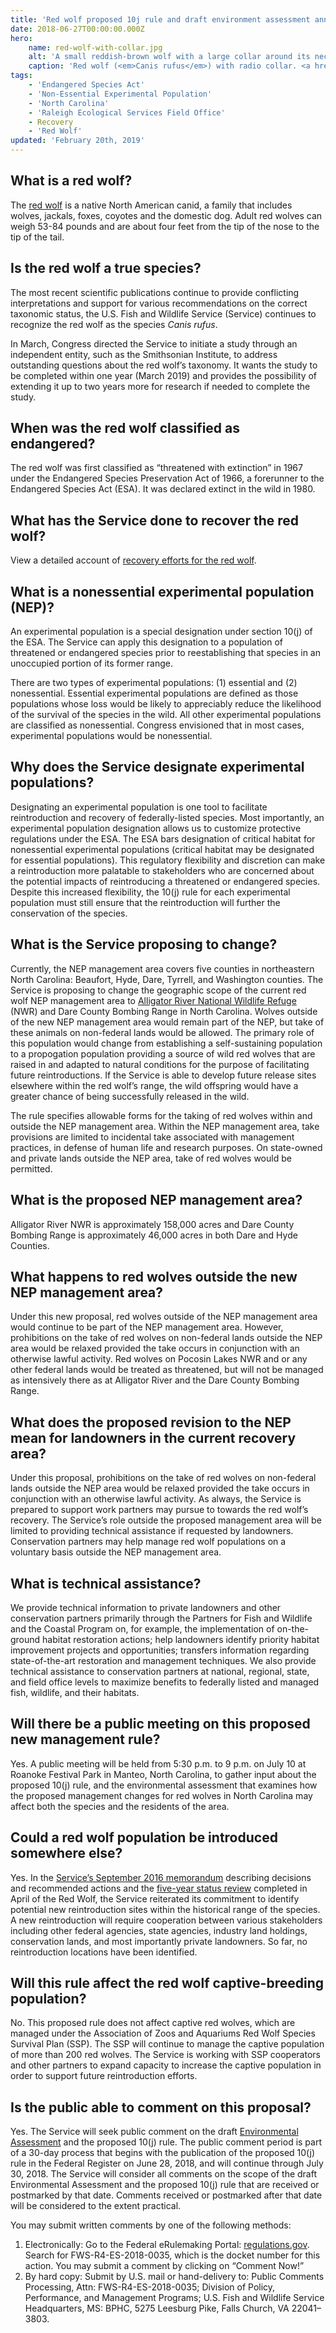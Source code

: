 ```yaml
---
title: 'Red wolf proposed 10j rule and draft environment assessment announcement'
date: 2018-06-27T00:00:00.000Z
hero:
    name: red-wolf-with-collar.jpg
    alt: 'A small reddish-brown wolf with a large collar around its neck'
    caption: 'Red wolf (<em>Canis rufus</em>) with radio collar. <a href="https://flic.kr/p/dcdox9">Photo</a> by Ryan Nordsven, USFWS.'
tags:
    - 'Endangered Species Act'
    - 'Non-Essential Experimental Population'
    - 'North Carolina'
    - 'Raleigh Ecological Services Field Office'
    - Recovery
    - 'Red Wolf'
updated: 'February 20th, 2019'
---
```


## What is a red wolf?

The [red wolf](/wildlife/mammals/red-wolf/) is a native North American canid, a family that includes wolves, jackals, foxes, coyotes and the domestic dog. Adult red wolves can weigh 53-84 pounds and are about four feet from the tip of the nose to the tip of the tail.

## Is the red wolf a true species?

The most recent scientific publications continue to provide conflicting interpretations and support for various recommendations on the correct taxonomic status, the U.S. Fish and Wildlife Service (Service) continues to recognize the red wolf as the species *Canis rufus*.

In March, Congress directed the Service to initiate a study through an independent entity, such as the Smithsonian Institute, to address outstanding questions about the red wolf’s taxonomy.  It wants the study to be completed within one year (March 2019) and provides the possibility of extending it up to two years more for research if needed to complete the study.

## When was the red wolf classified as endangered?

The red wolf was first classified as “threatened with extinction” in 1967 under the Endangered Species Preservation Act of 1966, a forerunner to the Endangered Species Act (ESA). It was declared extinct in the wild in 1980.

## What has the Service done to recover the red wolf?

View a detailed account of [recovery efforts for the red wolf](https://www.fws.gov/southeast/wildlife/mammal/red-wolf/#recovery-timeline-section).

## What is a nonessential experimental population (NEP)?

An experimental population is a special designation under section 10(j) of the ESA.  The Service can apply this designation to a population of threatened or endangered species prior to reestablishing that species in an unoccupied portion of its former range.

There are two types of experimental populations: (1) essential and (2) nonessential.  Essential experimental populations are defined as those populations whose loss would be likely to appreciably reduce the likelihood of the survival of the species in the wild.  All other experimental populations are classified as nonessential. Congress envisioned that in most cases, experimental populations would be nonessential.

## Why does the Service designate experimental populations?

Designating an experimental population is one tool to facilitate reintroduction and recovery of federally-listed species.  Most importantly, an experimental population designation allows us to customize protective regulations under the ESA.  The ESA bars designation of critical habitat for nonessential experimental populations (critical habitat may be designated for essential populations).  This regulatory flexibility and discretion can make a reintroduction more palatable to stakeholders who are concerned about the potential impacts of reintroducing a threatened or endangered species.  Despite this increased flexibility, the 10(j) rule for each experimental population must still ensure that the reintroduction will further the conservation of the species.

## What is the Service proposing to change?

Currently, the NEP management area covers five counties in northeastern North Carolina: Beaufort, Hyde, Dare, Tyrrell, and Washington counties. The Service is proposing to change the geographic scope of the current red wolf NEP management area to [Alligator River National Wildlife Refuge](https://www.fws.gov/refuge/alligator_river/) (NWR) and Dare County Bombing Range in North Carolina.  Wolves outside of the new NEP management area would remain part of the NEP, but take of these animals on non-federal lands would be allowed.  The primary role of this population would change from establishing a self-sustaining population to a propogation population providing a source of wild red wolves that are raised in and adapted to natural conditions for the purpose of facilitating future reintroductions.  If the Service is able to develop future release sites elsewhere within the red wolf’s range, the wild offspring would have a greater chance of being successfully released in the wild.  

The rule specifies allowable forms for the taking of red wolves within and outside the NEP management area.  Within the NEP management area, take provisions are limited to incidental take associated with management practices, in defense of human life and research purposes.  On state-owned and private lands outside the NEP area, take of red wolves would be permitted.

## What is the proposed NEP management area?

Alligator River NWR is approximately 158,000 acres and Dare County Bombing Range is approximately 46,000 acres in both Dare and Hyde Counties.

## What happens to red wolves outside the new NEP management area?

Under this new proposal, red wolves outside of the NEP management area would continue to be part of the NEP management area.  However, prohibitions on the take of red wolves on non-federal lands outside the NEP area would be relaxed provided the take occurs in conjunction with an otherwise lawful activity.  Red wolves on Pocosin Lakes NWR and or any other federal lands would be treated as threatened, but will not be managed as intensively there as at Alligator River and the Dare County Bombing Range.

## What does the proposed revision to the NEP mean for landowners in the current recovery area?

Under this proposal, prohibitions on the take of red wolves on non-federal lands outside the NEP area would be relaxed provided the take occurs in conjunction with an otherwise lawful activity.  As always, the Service is prepared to support work partners may pursue to towards the red wolf’s recovery.  The Service’s role outside the proposed management area will be limited to providing technical assistance if requested by landowners.  Conservation partners may help manage red wolf populations on a voluntary basis outside the NEP management area.

## What is technical assistance?

We provide technical information to private landowners and other conservation partners primarily through the Partners for Fish and Wildlife and the Coastal Program on, for example, the implementation of on-the-ground habitat restoration actions; help landowners identify priority habitat improvement projects and opportunities; transfers information regarding state-of-the-art restoration and management techniques. We also provide technical assistance to conservation partners at national, regional, state, and field office levels to maximize benefits to federally listed and managed fish, wildlife, and their habitats.

## Will there be a public meeting on this proposed new management rule?

Yes.  A public meeting will be held from 5:30 p.m. to 9 p.m. on July 10 at Roanoke Festival Park in Manteo, North Carolina, to gather input about the proposed 10(j) rule, and the environmental assessment that examines how the proposed management changes for red wolves in North Carolina may affect both the species and the residents of the area.

## Could a red wolf population be introduced somewhere else?

Yes.  In the [Service’s September 2016 memorandum](/pdf/memo/recommended-decisions-in-response-to-red-wolf-recovery-program-evaluation.pdf) describing decisions and recommended actions and the [five-year status review](https://ecos.fws.gov/docs/five_year_review/doc5714.pdf) completed in April of the Red Wolf, the Service reiterated its commitment to identify potential new reintroduction sites within the historical range of the species.  A new reintroduction will require cooperation between various stakeholders including other federal agencies, state agencies, industry land holdings, conservation lands, and most importantly private landowners.  So far, no reintroduction locations have been identified.

## Will this rule affect the red wolf captive-breeding population?

No. This proposed rule does not affect captive red wolves, which are managed under the Association of Zoos and Aquariums Red Wolf Species Survival Plan (SSP).  The SSP will continue to manage the captive population of more than 200 red wolves.  The Service is working with SSP cooperators and other partners to expand capacity to increase the captive population in order to support future reintroduction efforts.

## Is the public able to comment on this proposal?

Yes. The Service will seek public comment on the draft [Environmental Assessment](/pdf/environmental-assessment/proposed-replacement-of-the-regulations-for-the-non-essential-experimental-population-of-red-wolves-in-northeastern-north-carolina.pdf) and the proposed 10(j) rule.  The public comment period is part of a 30-day process that begins with the publication of the proposed 10(j) rule in the Federal Register on June 28, 2018, and will continue through July 30, 2018.  The Service will consider all comments on the scope of the draft Environmental Assessment and the proposed 10(j) rule that are received or postmarked by that date. Comments received or postmarked after that date will be considered to the extent practical.

You may submit written comments by one of the following methods:

1. Electronically:  Go to the Federal eRulemaking Portal: [regulations.gov](https://www.regulations.gov). Search for FWS-R4-ES-2018-0035, which is the docket number for this action. You may submit a comment by clicking on “Comment Now!”
2. By hard copy:  Submit by U.S. mail or hand-delivery to: Public Comments Processing, Attn: FWS-R4-ES-2018-0035; Division of Policy, Performance, and Management Programs; U.S. Fish and Wildlife Service Headquarters, MS: BPHC, 5275 Leesburg Pike, Falls Church, VA 22041–3803.